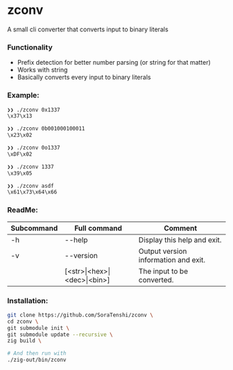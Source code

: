 # zconv 
A small cli converter that converts input to binary literals

### Functionality
- Prefix detection for better number parsing (or string for that matter)
- Works with string
- Basically converts every input to binary literals

### Example:
```sh
❯❯ ./zconv 0x1337
\x37\x13

❯❯ ./zconv 0b001000100011
\x23\x02

❯❯ ./zconv 0o1337
\xDF\x02

❯❯ ./zconv 1337
\x39\x05

❯❯ ./zconv asdf
\x61\x73\x64\x66
```

### ReadMe:
| Subcommand |  Full command    | Comment |  
|---|---------------------------|---------|
|-h | --help                    | Display this help and exit.
|-v | --version                 | Output version information and exit.
|   | [\<str\>\|\<hex\>\|\<dec\>\\|\<bin\>\] | The input to be converted.

### Installation:
```sh
git clone https://github.com/SoraTenshi/zconv \
cd zconv \
git submodule init \
git submodule update --recursive \
zig build \

# And then run with
./zig-out/bin/zconv
```
